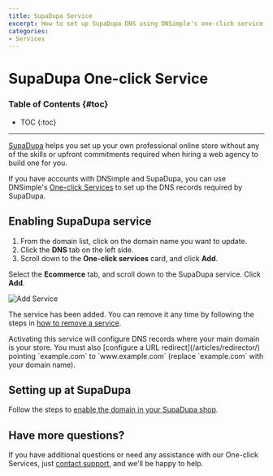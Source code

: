 ```yaml
---
title: SupaDupa Service
excerpt: How to set up SupaDupa DNS using DNSimple's one-click service.
categories:
- Services
---
```


# SupaDupa One-click Service

### Table of Contents {#toc}

* TOC
{:toc}

---

[SupaDupa](http://supadupa.me) helps you set up your own professional online store without any of the skills or upfront commitments required when hiring a web agency to build one for you. 

If you have accounts with DNSimple and SupaDupa, you can use DNSimple's [One-click Services](/categories/services/) to set up the DNS records required by SupaDupa. 

## Enabling SupaDupa service

1. From the domain list, click on the domain name you want to update.
2. Click the **DNS** tab on the left side.
3. Scroll down to the **One-click services** card, and click **Add**.

<!--- needs screenshot -->

Select the **Ecommerce** tab, and scroll down to the SupaDupa service. Click **Add**.

![Add Service](/files/services-supadupa.png)

The service has been added. You can remove it any time by following the steps in [how to remove a service](/articles/services/#removing-services).

<info>
Activating this service will configure DNS records where your main domain is your store. You must also [configure a URL redirect](/articles/redirector/) pointing `example.com` to `www.example.com` (replace `example.com` with your domain name).
</info>

## Setting up at SupaDupa

Follow the steps to [enable the domain in your SupaDupa shop](https://support.supadupa.me/en/articles/29502-other-domain-registrar).

## Have more questions? 

If you have additional questions or need any assistance with our One-click Services, just [contact support](https://dnsimple.com/feedback), and we'll be happy to help. 
